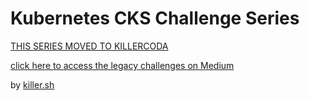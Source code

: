 # Kubernetes CKS Challenge Series

[THIS SERIES MOVED TO KILLERCODA](https://killercoda.com/killer-shell-cks)


[click here to access the legacy challenges on Medium](https://killer.sh/r?d=cks-series)


by [killer.sh](https://killer.sh)
